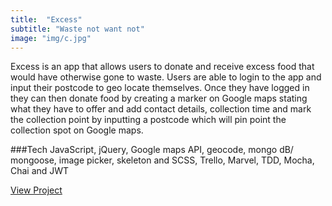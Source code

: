 ```yaml
---
title:  "Excess"
subtitle: "Waste not want not"
image: "img/c.jpg"
---
```


Excess is an app that allows users to donate and receive excess food that would have otherwise gone to waste. Users are able to login to the app and input their postcode to geo locate themselves. Once they have logged in they can then donate food by creating a marker on Google maps stating what they have to offer and add contact details, collection time and mark the collection point by inputting a postcode which will pin point the collection spot on Google maps.

###Tech
JavaScript, jQuery, Google maps API, geocode, mongo dB/ mongoose, image picker, skeleton and SCSS, Trello, Marvel, TDD, Mocha, Chai and JWT


<a href="https://excess.herokuapp.com/">View Project</a>